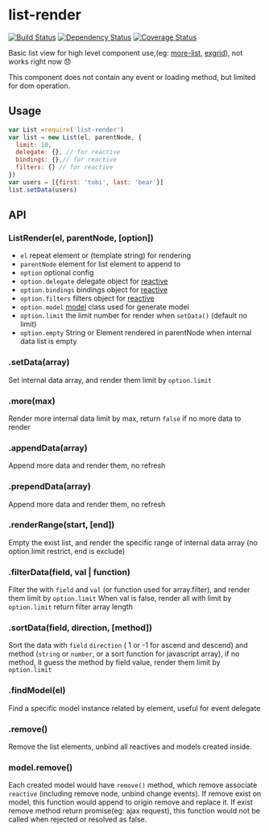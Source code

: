 # list-render

[![Build Status](https://secure.travis-ci.org/chemzqm/list-render.svg)](http://travis-ci.org/chemzqm/list-render)
[![Dependency Status](https://david-dm.org/chemzqm/list-render.svg)](https://david-dm.org/chemzqm/list-render)
[![Coverage Status](https://coveralls.io/repos/chemzqm/list-render/badge.svg?branch=master&service=github)](https://coveralls.io/github/chemzqm/list-render?branch=master)

  Basic list view for high level component use,(eg: [more-list](), [exgrid]()), not works right now
  :disappointed:

  This component does not contain any event or loading method, but limited for dom operation.

## Usage

``` js
var List =require('list-render')
var list = new List(el, parentNode, {
  limit: 10,
  delegate: {}, // for reactive
  bindings: {},// for reactive
  filters: {} // for reactive
})
var users = [{first: 'tobi', last: 'bear'}]
list.setData(users)
```

## API

### ListRender(el, parentNode, [option])

* `el` repeat element or (template string) for rendering
* `parentNode` element for list element to append to
* `option` optional config
* `option.delegate` delegate object for [reactive]()
* `option.bindings` bindings object for [reactive]()
* `option.filters` filters object for [reactive]()
* `option.model` [model]() class used for generate model
* `option.limit` the limit number for render when `setData()` (default no limit)
* `option.empty` String or Element rendered in parentNode when internal data list is empty

### .setData(array)

  Set internal data array, and render them limit by `option.limit`

### .more(max)

  Render more internal data limit by max, return `false` if no more data to render


### .appendData(array)

  Append more data and render them, no refresh

### .prependData(array)

  Append more data and render them, no refresh

### .renderRange(start, [end])

  Empty the exist list, and render the specific range of internal data array (no option.limit restrict, end is exclude)

### .filterData(field, val | function)

  Filter the with `field` and `val` (or function used for array.filter), and render them limit by `option.limit`
  When val is false, render all with limit by `option.limit`
  return filter array length

### .sortData(field, direction, [method])

  Sort the data with `field` `direction` ( 1 or -1 for ascend and descend)
  and method (`string` or `number`, or a sort function for javascript array),
  if no method, it guess the method by field value, render them limit by `option.limit`

### .findModel(el)

  Find a specific model instance related by element, useful for event delegate

### .remove()

  Remove the list elements, unbind all reactives and models created inside.

### model.remove()

  Each created model would have `remove()` method, which remove associate `reactive` (including remove node, unbind change events).
  If remove exist on model, this function would append to origin remove and replace it.
  If exist remove method return promise(eg: ajax request), this function would not be called when rejected or resolved as false.
